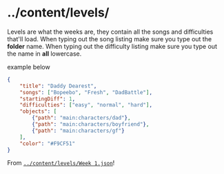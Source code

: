 # ../content/levels/
Levels are what the weeks are, they contain all the songs and difficulties that'll load.
When typing out the song listing make sure you type out the **folder** name.
When typing out the difficulty listing make sure you type out the name in **all** lowercase.

example below
```json
{
	"title": "Daddy Dearest",
	"songs": ["Bopeebo", "Fresh", "DadBattle"],
	"startingDiff": 1,
	"difficulties": ["easy", "normal", "hard"],
	"objects": [
		{"path": "main:characters/dad"},
		{"path": "main:characters/boyfriend"},
		{"path": "main:characters/gf"}
	],
	"color": "#F9CF51"
}
```
From [`../content/levels/Week 1.json`](/content/levels/Week%201.json)!